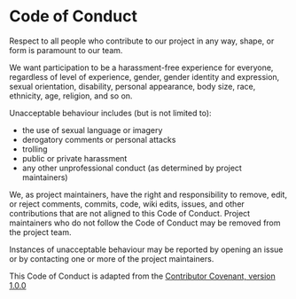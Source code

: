 # Code of Conduct

Respect to all people who contribute to our project in any way, shape, or form is paramount to our team.

We want participation to be a harassment-free experience for everyone, regardless of level of experience, gender, gender identity and expression, sexual orientation, disability, personal appearance, body size, race, ethnicity, age, religion, and so on.

Unacceptable behaviour includes (but is not limited to):

- the use of sexual language or imagery 
- derogatory comments or personal attacks 
- trolling
- public or private harassment
- any other unprofessional conduct (as determined by project maintainers)

We, as project maintainers, have the right and responsibility to remove, edit, or reject comments, commits, code, wiki edits, issues, and other contributions that are not aligned to this Code of Conduct. Project maintainers who do not follow the Code of Conduct may be removed from the project team.

Instances of unacceptable behaviour may be reported by opening an issue or by contacting one or more of the project maintainers.

This Code of Conduct is adapted from the [Contributor Covenant, version 1.0.0](https://www.contributor-covenant.org/version/1/0/0/code-of-conduct.html)